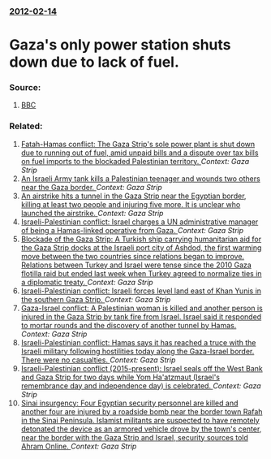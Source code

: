 ### [2012-02-14](/news/2012/02/14/index.md)

# Gaza's only power station shuts down due to lack of fuel. 




### Source:

1. [BBC](http://www.bbc.co.uk/news/world-middle-east-17028000)

### Related:

1. [Fatah-Hamas conflict: The Gaza Strip's sole power plant is shut down due to running out of fuel, amid unpaid bills and a dispute over tax bills on fuel imports to the blockaded Palestinian territory. ](/news/2017/04/16/fatah-hamas-conflict-the-gaza-strip-s-sole-power-plant-is-shut-down-due-to-running-out-of-fuel-amid-unpaid-bills-and-a-dispute-over-tax.md) _Context: Gaza Strip_
2. [An Israeli Army tank kills a Palestinian teenager and wounds two others near the Gaza border. ](/news/2017/03/22/an-israeli-army-tank-kills-a-palestinian-teenager-and-wounds-two-others-near-the-gaza-border.md) _Context: Gaza Strip_
3. [An airstrike hits a tunnel in the Gaza Strip near the Egyptian border, killing at least two people and injuring five more. It is unclear who launched the airstrike. ](/news/2017/02/9/an-airstrike-hits-a-tunnel-in-the-gaza-strip-near-the-egyptian-border-killing-at-least-two-people-and-injuring-five-more-it-is-unclear-who.md) _Context: Gaza Strip_
4. [Israeli-Palestinian conflict: Israel charges a UN administrative manager of being a Hamas-linked operative from Gaza. ](/news/2016/08/9/israeli-palestinian-conflict-israel-charges-a-un-administrative-manager-of-being-a-hamas-linked-operative-from-gaza.md) _Context: Gaza Strip_
5. [Blockade of the Gaza Strip: A Turkish ship carrying humanitarian aid for the Gaza Strip docks at the Israeli port city of Ashdod, the first warming move between the two countries since relations began to improve. Relations between Turkey and Israel were tense since the 2010 Gaza flotilla raid but ended last week when Turkey agreed to normalize ties in a diplomatic treaty. ](/news/2016/07/4/blockade-of-the-gaza-strip-a-turkish-ship-carrying-humanitarian-aid-for-the-gaza-strip-docks-at-the-israeli-port-city-of-ashdod-the-first.md) _Context: Gaza Strip_
6. [Israeli-Palestinian conflict: Israeli forces level land east of Khan Yunis in the southern Gaza Strip. ](/news/2016/07/11/israeli-palestinian-conflict-israeli-forces-level-land-east-of-khan-yunis-in-the-southern-gaza-strip.md) _Context: Gaza Strip_
7. [Gaza-Israel conflict: A Palestinian woman is killed and another person is injured in the Gaza Strip by tank fire from Israel. Israel said it responded to mortar rounds and the discovery of another tunnel by Hamas. ](/news/2016/05/5/gaza-israel-conflict-a-palestinian-woman-is-killed-and-another-person-is-injured-in-the-gaza-strip-by-tank-fire-from-israel-israel-said.md) _Context: Gaza Strip_
8. [Israeli-Palestinian conflict: Hamas says it has reached a truce with the Israeli military following hostilities today along the Gaza-Israel border. There were no casualties. ](/news/2016/05/4/israeli-palestinian-conflict-hamas-says-it-has-reached-a-truce-with-the-israeli-military-following-hostilities-today-along-the-gaza-israe.md) _Context: Gaza Strip_
9. [Israeli-Palestinian conflict (2015-present): Israel seals off the West Bank and Gaza Strip for two days while Yom Ha'atzmaut (Israel's remembrance day and independence day) is celebrated. ](/news/2016/05/11/israeli-palestinian-conflict-2015-present-israel-seals-off-the-west-bank-and-gaza-strip-for-two-days-while-yom-ha-atzmaut-israel-s-r.md) _Context: Gaza Strip_
10. [Sinai insurgency: Four Egyptian security personnel are killed and another four are injured by a roadside bomb near the border town Rafah in the Sinai Peninsula. Islamist militants are suspected to have remotely detonated the device as an armored vehicle drove by the town's center, near the border with the Gaza Strip and Israel, security sources told Ahram Online. ](/news/2015/12/8/sinai-insurgency-four-egyptian-security-personnel-are-killed-and-another-four-are-injured-by-a-roadside-bomb-near-the-border-town-rafah-in.md) _Context: Gaza Strip_
